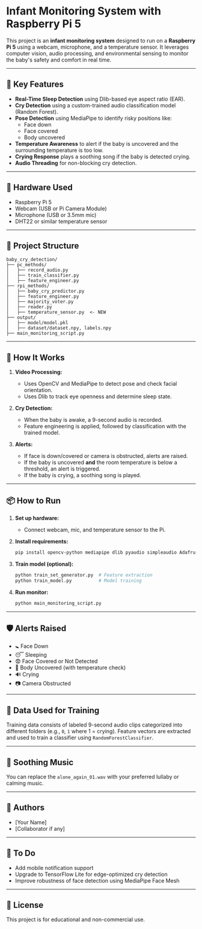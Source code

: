 # Infant Monitoring System with Raspberry Pi 5

This project is an **infant monitoring system** designed to run on a **Raspberry Pi 5** using a webcam, microphone, and a temperature sensor. It leverages computer vision, audio processing, and environmental sensing to monitor the baby's safety and comfort in real time.

---

## 🧠 Key Features

- **Real-Time Sleep Detection** using Dlib-based eye aspect ratio (EAR).
- **Cry Detection** using a custom-trained audio classification model (Random Forest).
- **Pose Detection** using MediaPipe to identify risky positions like:
  - Face down
  - Face covered
  - Body uncovered
- **Temperature Awareness** to alert if the baby is uncovered and the surrounding temperature is too low.
- **Crying Response** plays a soothing song if the baby is detected crying.
- **Audio Threading** for non-blocking cry detection.

---

## 🧰 Hardware Used

- Raspberry Pi 5
- Webcam (USB or Pi Camera Module)
- Microphone (USB or 3.5mm mic)
- DHT22 or similar temperature sensor

---

## 🧩 Project Structure

```
baby_cry_detection/
├── pc_methods/
│   ├── record_audio.py
│   ├── train_classifier.py
│   ├── feature_engineer.py
├── rpi_methods/
│   ├── baby_cry_predictor.py
│   ├── feature_engineer.py
│   ├── majority_voter.py
│   ├── reader.py
│   ├── temperature_sensor.py  <- NEW
├── output/
│   ├── model/model.pkl
│   ├── dataset/dataset.npy, labels.npy
├── main_monitoring_script.py
```

---

## 🚀 How It Works

1. **Video Processing:**
   - Uses OpenCV and MediaPipe to detect pose and check facial orientation.
   - Uses Dlib to track eye openness and determine sleep state.

2. **Cry Detection:**
   - When the baby is awake, a 9-second audio is recorded.
   - Feature engineering is applied, followed by classification with the trained model.

3. **Alerts:**
   - If face is down/covered or camera is obstructed, alerts are raised.
   - If the baby is uncovered **and** the room temperature is below a threshold, an alert is triggered.
   - If the baby is crying, a soothing song is played.

---

## 📦 How to Run

1. **Set up hardware:**
   - Connect webcam, mic, and temperature sensor to the Pi.

2. **Install requirements:**
   ```bash
   pip install opencv-python mediapipe dlib pyaudio simpleaudio Adafruit_DHT
   ```

3. **Train model (optional):**
   ```bash
   python train_set_generator.py  # Feature extraction
   python train_model.py          # Model training
   ```

4. **Run monitor:**
   ```bash
   python main_monitoring_script.py
   ```

---

## 🛡 Alerts Raised

- 🚼 Face Down
- 😴 Sleeping
- 😨 Face Covered or Not Detected
- 🧥 Body Uncovered (with temperature check)
- 🔊 Crying
- 📷 Camera Obstructed

---

## 📁 Data Used for Training

Training data consists of labeled 9-second audio clips categorized into different folders (e.g., `0`, `1` where 1 = crying). Feature vectors are extracted and used to train a classifier using `RandomForestClassifier`.

---

## 🎵 Soothing Music
You can replace the `alone_again_01.wav` with your preferred lullaby or calming music.

---

## 👥 Authors
- [Your Name]
- [Collaborator if any]

---

## 📌 To Do
- Add mobile notification support
- Upgrade to TensorFlow Lite for edge-optimized cry detection
- Improve robustness of face detection using MediaPipe Face Mesh

---

## 📜 License
This project is for educational and non-commercial use.

